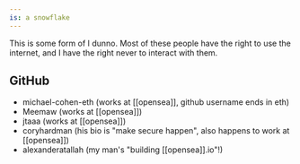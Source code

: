```yaml
---
is: a snowflake
---
```


This is some form of I dunno. Most of these people have the right to use the internet, and I have the right never to interact with them.

## GitHub

- michael-cohen-eth (works at [[opensea]], github username ends in eth)
- Meemaw (works at [[opensea]])
- jtaaa (works at [[opensea]])
- coryhardman (his bio is "make secure happen", also happens to work at [[opensea]])
- alexanderatallah (my man's "building [[opensea]].io"!)